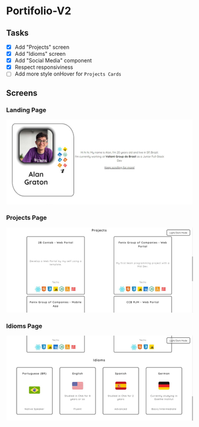 # Portifolio-V2

## Tasks

- [X] Add "Projects" screen
- [X] Add "Idioms" screen
- [X] Add "Social Media" component
- [X] Respect responsiviness
- [ ] Add more style onHover for `Projects Cards`

## Screens

### Landing Page

![Landing Page](./public/prototypes/LandingPage.jpg)

### Projects Page

![Projects Page](./public/prototypes/ProjectsPage.jpg)

### Idioms Page

![Idioms Page](./public/prototypes/IdiomsPage.jpg)
